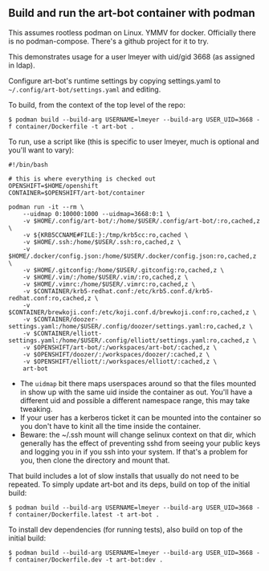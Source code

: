 Build and run the art-bot container with podman
-----------------------------------------------

This assumes rootless podman on Linux. YMMV for docker.
Officially there is no podman-compose. There's a github project for it to try.

This demonstrates usage for a user lmeyer with uid/gid 3668 (as assigned in ldap).

Configure art-bot's runtime settings by copying settings.yaml to `~/.config/art-bot/settings.yaml` and editing.

To build, from the context of the top level of the repo:

    $ podman build --build-arg USERNAME=lmeyer --build-arg USER_UID=3668 -f container/Dockerfile -t art-bot .

To run, use a script like (this is specific to user lmeyer, much is optional and you'll want to vary):

    #!/bin/bash
    
    # this is where everything is checked out
    OPENSHIFT=$HOME/openshift
    CONTAINER=$OPENSHIFT/art-bot/container
    
    podman run -it --rm \
        --uidmap 0:10000:1000 --uidmap=3668:0:1 \
        -v $HOME/.config/art-bot/:/home/$USER/.config/art-bot/:ro,cached,z \
        -v ${KRB5CCNAME#FILE:}:/tmp/krb5cc:ro,cached \
        -v $HOME/.ssh:/home/$USER/.ssh:ro,cached,z \
        -v $HOME/.docker/config.json:/home/$USER/.docker/config.json:ro,cached,z \
        -v $HOME/.gitconfig:/home/$USER/.gitconfig:ro,cached,z \
        -v $HOME/.vim/:/home/$USER/.vim/:ro,cached,z \
        -v $HOME/.vimrc:/home/$USER/.vimrc:ro,cached,z \
        -v $CONTAINER/krb5-redhat.conf:/etc/krb5.conf.d/krb5-redhat.conf:ro,cached,z \
        -v $CONTAINER/brewkoji.conf:/etc/koji.conf.d/brewkoji.conf:ro,cached,z \
        -v $CONTAINER/doozer-settings.yaml:/home/$USER/.config/doozer/settings.yaml:ro,cached,z \
        -v $CONTAINER/elliott-settings.yaml:/home/$USER/.config/elliott/settings.yaml:ro,cached,z \
        -v $OPENSHIFT/art-bot/:/workspaces/art-bot/:cached,z \
        -v $OPENSHIFT/doozer/:/workspaces/doozer/:cached,z \
        -v $OPENSHIFT/elliott/:/workspaces/elliott/:cached,z \
        art-bot

- The `uidmap` bit there maps userspaces around so that the files mounted in show up with the
  same uid inside the container as out. You'll have a different uid and possible a different
  namespace range, this may take tweaking.
- If your user has a kerberos ticket it can be mounted into the container so you don't have
  to kinit all the time inside the container.
- Beware: the ~/.ssh mount will change selinux context on that dir, which generally has the
  effect of preventing sshd from seeing your public keys and logging you in if you ssh into
  your system. If that's a problem for you, then clone the directory and mount that.

That build includes a lot of slow installs that usually do not need to be repeated.
To simply update art-bot and its deps, build on top of the initial build:

    $ podman build --build-arg USERNAME=lmeyer --build-arg USER_UID=3668 -f container/Dockerfile.latest -t art-bot .

To install dev dependencies (for running tests), also build on top of the initial build:

    $ podman build --build-arg USERNAME=lmeyer --build-arg USER_UID=3668 -f container/Dockerfile.dev -t art-bot:dev .



